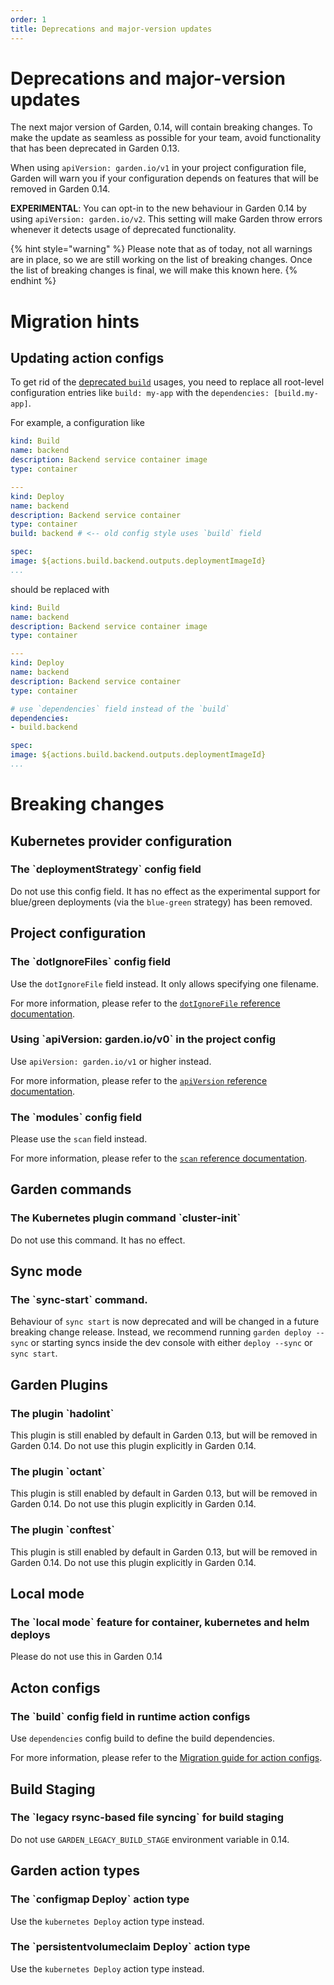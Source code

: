 ```yaml
---
order: 1
title: Deprecations and major-version updates
---
```


# Deprecations and major-version updates

The next major version of Garden, 0.14, will contain breaking changes. To make the update as seamless as possible for
your team, avoid functionality that has been deprecated in Garden 0.13.

When using `apiVersion: garden.io/v1` in your project configuration file, Garden will warn you if your configuration
depends on features that will be removed in Garden 0.14.

**EXPERIMENTAL**: You can opt-in to the new behaviour in Garden 0.14 by using `apiVersion: garden.io/v2`. This setting
will make Garden throw errors whenever it detects usage of deprecated functionality.

{% hint style="warning" %}
Please note that as of today, not all warnings are in place, so we are still working on the list of breaking changes.
Once the list of breaking changes is final, we will make this known here.
{% endhint %}

# Migration hints

## Updating action configs

To get rid of the [deprecated `build`](#acton-configs) usages,
you need to replace all root-level configuration entries like `build: my-app` with the `dependencies: [build.my-app]`.

For example, a configuration like

```yaml
kind: Build
name: backend
description: Backend service container image
type: container

---
kind: Deploy
name: backend
description: Backend service container
type: container
build: backend # <-- old config style uses `build` field

spec:
image: ${actions.build.backend.outputs.deploymentImageId}
...
```

should be replaced with

```yaml
kind: Build
name: backend
description: Backend service container image
type: container

---
kind: Deploy
name: backend
description: Backend service container
type: container

# use `dependencies` field instead of the `build`
dependencies:
- build.backend

spec:
image: ${actions.build.backend.outputs.deploymentImageId}
...
```

# Breaking changes

<!-- DO NOT CHANGE BELOW - AUTO-GENERATED -->
<!-- This section is auto-generated by `npm run generate-docs`. Any changes above these comments will be preserved. Make changes to deprecations in `deprecations.ts`. -->

## Kubernetes provider configuration

<h3 id="containerDeploymentStrategy">The `deploymentStrategy` config field</h3>

Do not use this config field. It has no effect as the experimental support for blue/green deployments (via the `blue-green` strategy) has been removed.

## Project configuration

<h3 id="dotIgnoreFiles">The `dotIgnoreFiles` config field</h3>

Use the `dotIgnoreFile` field instead. It only allows specifying one filename.

For more information, please refer to the [`dotIgnoreFile` reference documentation](../reference/project-config.md#dotignorefile).

<h3 id="apiVersionV0">Using `apiVersion: garden.io/v0` in the project config</h3>

Use `apiVersion: garden.io/v1` or higher instead.

For more information, please refer to the [`apiVersion` reference documentation](../reference/project-config.md#apiVersion).

<h3 id="projectConfigModules">The `modules` config field</h3>

Please use the `scan` field instead.

For more information, please refer to the [`scan` reference documentation](../reference/project-config.md#scan).

## Garden commands

<h3 id="kubernetesClusterInitCommand">The Kubernetes plugin command `cluster-init`</h3>

Do not use this command. It has no effect.

## Sync mode

<h3 id="syncStartCommand">The `sync-start` command.</h3>

Behaviour of `sync start` is now deprecated and will be changed in a future breaking change release.
Instead, we recommend running `garden deploy --sync` or starting syncs inside the dev console
with either `deploy --sync` or `sync start`.

## Garden Plugins

<h3 id="hadolintPlugin">The plugin `hadolint`</h3>

This plugin is still enabled by default in Garden 0.13, but will be removed in Garden 0.14. Do not use this plugin explicitly in Garden 0.14.

<h3 id="octantPlugin">The plugin `octant`</h3>

This plugin is still enabled by default in Garden 0.13, but will be removed in Garden 0.14. Do not use this plugin explicitly in Garden 0.14.

<h3 id="conftestPlugin">The plugin `conftest`</h3>

This plugin is still enabled by default in Garden 0.13, but will be removed in Garden 0.14. Do not use this plugin explicitly in Garden 0.14.

## Local mode

<h3 id="localMode">The `local mode` feature for container, kubernetes and helm deploys</h3>

Please do not use this in Garden 0.14

## Acton configs

<h3 id="buildConfigFieldOnRuntimeActions">The `build` config field in runtime action configs</h3>

Use `dependencies` config build to define the build dependencies.

For more information, please refer to the [Migration guide for action configs](#updating-action-configs).

## Build Staging

<h3 id="rsyncBuildStaging">The `legacy rsync-based file syncing` for build staging</h3>

Do not use `GARDEN_LEGACY_BUILD_STAGE` environment variable in 0.14.

## Garden action types

<h3 id="configmapDeployAction">The `configmap Deploy` action type</h3>

Use the `kubernetes Deploy` action type instead.

<h3 id="persistentvolumeclaimDeployAction">The `persistentvolumeclaim Deploy` action type</h3>

Use the `kubernetes Deploy` action type instead.